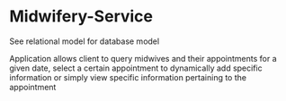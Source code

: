 # Midwifery-Service

See relational model for database model

Application allows client to query midwives and their appointments for a given date, select a certain appointment to dynamically add specific information
or simply view specific information pertaining to the appointment  
